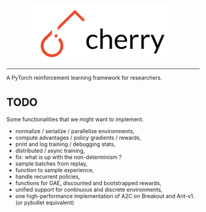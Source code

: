 <p align="center"><img src="./docs/assets/img/cherry_full.png" height="150px" /></p>

--------------------------------------------------------------------------------

A PyTorch reinforcement learning framework for researchers.

# TODO

Some functionalities that we might want to implement.

* normalize / serialize / parallelize environments,
* compute advantages / policy gradients / rewards,
* print and log training / debugging stats,
* distributed / async training,
* fix: what is up with the non-determinism ?
* sample batches from replay,
* function to sample experience,
* handle recurrent policies,
* functions for GAE, discounted and bootstrapped rewards,
* unified support for continuous and discrete environments,
* one high-performance implementation of A2C on Breakout and Ant-v1. (or pybullet equivalent)
